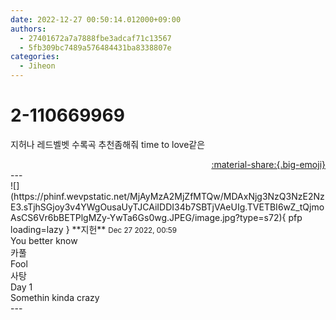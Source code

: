```yaml
---
date: 2022-12-27 00:50:14.012000+09:00
authors:
  - 27401672a7a7888fbe3adcaf71c13567
  - 5fb309bc7489a576484431ba8338807e
categories:
  - Jiheon
---
```


# 2-110669969

<div class="post-container" markdown="1">
<div class="content-container md-sidebar__scrollwrap" markdown="1">

지허나 레드벨벳 수록곡 추천좀해줘 time to love같은

</div>
</div>

<div style="text-align: right;" markdown="1">
<a href="https://weverse.io/fromis9/fanpost/2-110669969" style="text-align: right;">:material-share:{.big-emoji}</a>
</div>
---

<div class="comments-container md-sidebar__scrollwrap" markdown="1">
<div class="comment" markdown="1">
<div class='id-container' markdown="1">
![](https://phinf.wevpstatic.net/MjAyMzA2MjZfMTQw/MDAxNjg3NzQ3NzE2NzE3.sTjhSGjoy3v4YWgOusaUyTJCAiIDDI34b7SBTjVAeUIg.TVETBI6wZ_tQjmoAsCS6Vr6bBETPlgMZy-YwTa6Gs0wg.JPEG/image.jpg?type=s72){ pfp loading=lazy }
**<span class="artist">지헌</span>** <small>Dec 27 2022, 00:59</small><br>
</div>
<div class='comment-body' markdown="1">
You better know <br>카풀<br>Fool<br>사탕<br>Day 1<br>Somethin kinda crazy
</div>
</div>
</div>
---
